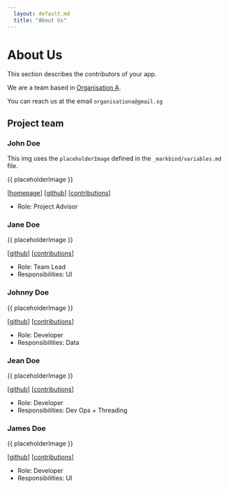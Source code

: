 ```yaml
---
  layout: default.md
  title: "About Us"
---
```


# About Us

<box type="info">
This section describes the contributors of your app.
</box>

We are a team based in [Organisation A](#project-team).

You can reach us at the email `organisationa@gmail.sg`

## Project team

### John Doe

<box type="tip">

This img uses the `placeholderImage` defined in the `_markbind/variables.md` file.
</box>

{{ placeholderImage }}

[[homepage](http://www.comp.nus.edu.sg/~damithch)]
[[github](https://github.com/johndoe)]
[[contributions](johndoe.md)]

* Role: Project Advisor

### Jane Doe

{{ placeholderImage }}

[[github](http://github.com/johndoe)]
[[contributions](johndoe.md)]

* Role: Team Lead
* Responsibilities: UI

### Johnny Doe

{{ placeholderImage }}

[[github](http://github.com/johndoe)]
[[contributions](johndoe.md)]

* Role: Developer
* Responsibilities: Data

### Jean Doe

{{ placeholderImage }}

[[github](http://github.com/johndoe)]
[[contributions](johndoe.md)]

* Role: Developer
* Responsibilities: Dev Ops + Threading

### James Doe

{{ placeholderImage }}

[[github](http://github.com/johndoe)]
[[contributions](johndoe.md)]

* Role: Developer
* Responsibilities: UI
